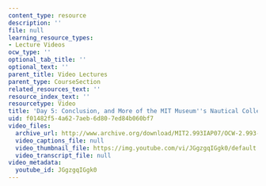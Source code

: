 ```yaml
---
content_type: resource
description: ''
file: null
learning_resource_types:
- Lecture Videos
ocw_type: ''
optional_tab_title: ''
optional_text: ''
parent_title: Video Lectures
parent_type: CourseSection
related_resources_text: ''
resource_index_text: ''
resourcetype: Video
title: 'Day 5: Conclusion, and More of the MIT Museum''s Nautical Collections'
uid: f01482f5-4a62-7aeb-6d80-7ed84b060bf7
video_files:
  archive_url: http://www.archive.org/download/MIT2.993IAP07/OCW-2.993-26jan2007_300k.mp4
  video_captions_file: null
  video_thumbnail_file: https://img.youtube.com/vi/JGgzgqIGgk0/default.jpg
  video_transcript_file: null
video_metadata:
  youtube_id: JGgzgqIGgk0
---
```

